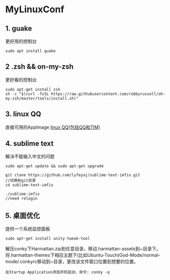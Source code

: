 # MyLinuxConf
## 1. guake
更好用的控制台
```
sudo apt install guake
```

## 2 .zsh && on-my-zsh
更好看的控制台
```
sudo apt-get install zsh
sh -c "$(curl -fsSL https://raw.githubusercontent.com/robbyrussell/oh-my-zsh/master/tools/install.sh)"
```

## 3. linux QQ
直接可用的AppImage
[linux QQ(包括QQ和TIM)](https://github.com/askme765cs/Wine-QQ-TIM)


## 4. sublime text
解决不能输入中文的问题
```
sudo apt-get update && sudo apt-get upgrade

git clone https://github.com/lyfeyaj/sublime-text-imfix.git
//切换到git目录
cd sublime-text-imfix

./sublime-imfix
//need relogin
```

## 5. 桌面优化
提供一个系统监控面板
```
sudo apt-get install unity-tweak-tool
```
解压conky下Harmattan.zip到任意目录，移动.harmattan-assets到~目录下。将.harmattan-themes下相应主题下(比如Ubuntu-Touch)God-Mode/normal-mode/.conkyrc移动到~目录，更改该文件窗口位置到想要的位置。

    在Startup Application添加开机启动，命令: conky -q
